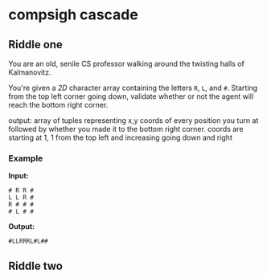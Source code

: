 # compsigh cascade

## Riddle one

You are an old, senile CS professor walking around the twisting halls of Kalmanovitz.

You're given a *2D* character array containing the letters `R`, `L`, and `#`. Starting from the top left corner going down, validate whether or not the agent will reach the bottom right corner.

output: array of tuples representing x,y coords of every position you turn at followed by whether you made it to the bottom right corner. coords are starting at 1, 1 from the top left and increasing going down and right

### Example

**Input:**
```
# R R #
L L R #
R # # #
# L # #
```

**Output:**
```
#LLRRRL#L##
```

## Riddle two
